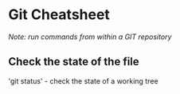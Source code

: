 # Git Cheatsheet



*Note: run commands from within a GIT repository*

## Check the state of the file

'git status' - check  the state of a working tree 




